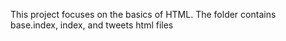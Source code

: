 This project focuses on the basics of HTML.
The folder contains base.index, index, and tweets html files
